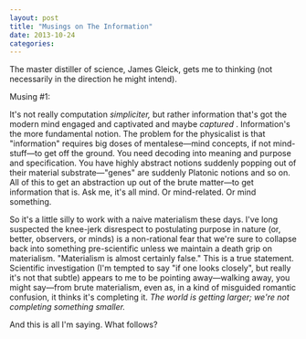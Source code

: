 ```yaml
---
layout: post
title: "Musings on The Information"
date: 2013-10-24
categories: 
---
```


The master distiller of science, James Gleick, gets me to thinking (not
necessarily in the direction he might intend).

Musing #1:

It's not really computation _simpliciter,_ but rather information that's got
the modern mind engaged and captivated and maybe _captured_ . Information's
the more fundamental notion. The problem for the physicalist is that
"information" requires big doses of mentalese&mdash;mind concepts, if not
mind-stuff&mdash;to get off the ground. You need decoding into meaning and
purpose and specification. You have highly abstract notions suddenly popping
out of their material substrate&mdash;"genes" are suddenly Platonic notions and
so on. All of this to get an abstraction up out of the brute matter&mdash;to
get information that is. Ask me, it's all mind. Or mind-related. Or mind
something. 

So it's a little silly to work with a naive materialism these days. I've long
suspected the knee-jerk disrespect to postulating purpose in nature (or, better,
observers, or minds) is a non-rational fear that we're sure to collapse back
into something pre-scientific unless we maintain a death grip on materialism. 
"Materialism is almost certainly false." This is a true statement. Scientific
investigation (I'm tempted to say "if one looks closely", but really it's not
that subtle) appears to me to be pointing away&mdash;walking away, you might
say&mdash;from brute materialism, even as, in a kind of misguided romantic
confusion, it thinks it's completing it. _The world is getting larger; we're
not completing something smaller._ 

And this is all I'm saying. What follows?